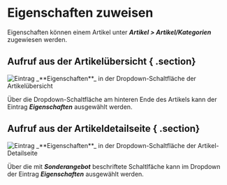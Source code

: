 # Eigenschaften zuweisen 

Eigenschaften können einem Artikel unter _**Artikel \> Artikel/Kategorien**_ zugewiesen werden.

## Aufruf aus der Artikelübersicht { .section}

![](Bilder/ArtikelEigenschaften_EigenschaftenZuweisenArtikelUebersicht.png "Eintrag _**Eigenschaften**_ in der
        Dropdown-Schaltfläche der Artikelübersicht")

Über die Dropdown-Schaltfläche am hinteren Ende des Artikels kann der Eintrag _**Eigenschaften**_ ausgewählt werden.

## Aufruf aus der Artikeldetailseite { .section}

![](Bilder/ArtikelEigenschaften_EigenschaftenZuweisenArtikelDetailansicht.png "Eintrag _**Eigenschaften**_ in der
        Dropdown-Schaltfläche der Artikel-Detailseite")

Über die mit _**Sonderangebot**_ beschriftete Schaltlfäche kann im Dropdown der Eintrag _**Eigenschaften**_ ausgewählt werden.



